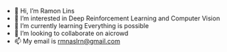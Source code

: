 - 👋 Hi, I’m Ramon Lins
- 👀 I’m interested in Deep Reinforcement Learning and Computer Vision
- 🌱 I’m currently learning Everything is possible
- 💞️ I’m looking to collaborate on aicrowd
- 📫 My email is rmnaslrn@gmail.com

<!---
rmnasl/rmnasl is a ✨ special ✨ repository because its `README.md` (this file) appears on your GitHub profile.
You can click the Preview link to take a look at your changes.
--->

